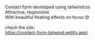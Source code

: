 
Contact form developed using tailwindcss <br>
Attractive, responsive <br>
With beautiful floating effects on focus 😍<br><br>
check the site:<br>
https://contact-form-tailwind.netlify.app/
